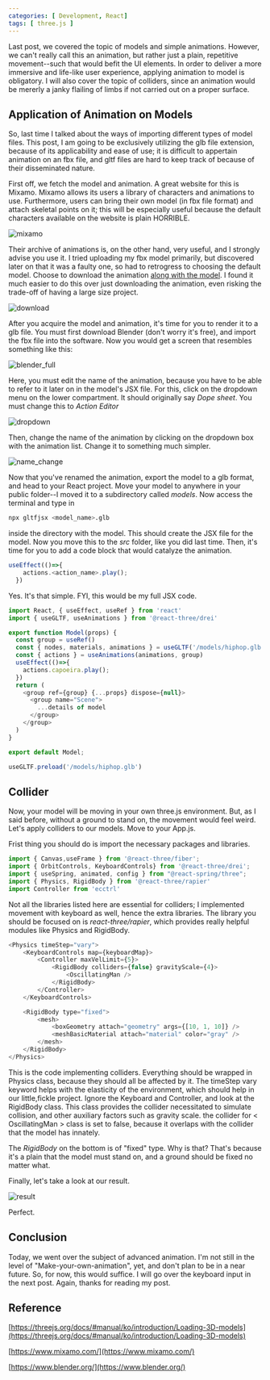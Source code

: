 ```yaml
---
categories: [ Development, React]
tags: [ three.js ] 
---
```


Last post, we covered the topic of models and simple animations. However, we can't really call this an animation, but rather just a plain, repetitive movement--such that would befit the UI elements. In order to deliver a more immersive and life-like user experience, applying animation to model is obligatory. I will also cover the topic of colliders, since an animation would be mererly a janky flailing of limbs if not carried out on a proper surface.

## Application of Animation on Models

So, last time I talked about the ways of importing different types of model files. This post, I am going to be exclusively utilizing the glb file extension, because of its applicability and ease of use; it is difficult to appertain animation on an fbx file, and gltf files are hard to keep track of because of their disseminated nature.

First off, we fetch the model and animation. A great website for this is Mixamo. Mixamo allows its users a library of characters and animations to use. Furthermore, users can bring their own model (in fbx file format) and attach skeletal points on it; this will be especially useful because the default characters available on the website is plain HORRIBLE. 

![mixamo](https://github.com/govltjsdnd24/govltjsdnd24.github.io/assets/38126462/93f985c7-4917-485a-ba9d-5dae417d3173)

Their archive of animations is, on the other hand, very useful, and I strongly advise you use it. I tried uploading my fbx model primarily, but discovered later on that it was a faulty one, so had to retrogress to choosing the default model. Choose to download the animation <u>along with the model</u>. I found it much easier to do this over just downloading the animation, even risking the trade-off of having a large size project.

![download](https://github.com/govltjsdnd24/govltjsdnd24.github.io/assets/38126462/cec47567-3bcb-4312-98eb-ac6840f63d39)

After you acquire the model and animation, it's time for you to render it to a glb file. You must first download Blender (don't worry it's free), and import the fbx file into the software. Now you would get a screen that resembles something like this:

![blender_full](https://github.com/govltjsdnd24/govltjsdnd24.github.io/assets/38126462/89ba81d6-6e05-4974-82ca-7bd96dff89a1)

Here, you must edit the name of the animation, because you have to be able to refer to it later on in the model's JSX file. For this, click on the dropdown menu on the lower compartment. It should originally say <i>Dope sheet</i>. You must change this to <i>Action Editor</i>

![dropdown](https://github.com/govltjsdnd24/govltjsdnd24.github.io/assets/38126462/b09abf03-bfd3-4aac-b8e2-6ac5c4a0c2fe)

Then, change the name of the animation by clicking on the dropdown box with the animation list. Change it to something much simpler.

![name_change](https://github.com/govltjsdnd24/govltjsdnd24.github.io/assets/38126462/09814136-5610-46a4-bb49-72cee368e95f)

Now that you've renamed the animation, export the model to a glb format, and head to your React project. Move your model to anywhere in your public folder--I moved it to a subdirectory called <i>models</i>. Now access the terminal and type in
```bash
npx gltfjsx <model_name>.glb
```
inside the directory with the model. This should create the JSX file for the model. Now you move this to the <i>src</i> folder, like you did last time. Then, it's time for you to add a code block that would catalyze the animation.

```javascript
useEffect(()=>{
    actions.<action_name>.play();
  })
```
Yes. It's that simple. FYI, this would be my full JSX code.

```javascript
import React, { useEffect, useRef } from 'react'
import { useGLTF, useAnimations } from '@react-three/drei'

export function Model(props) {
  const group = useRef()
  const { nodes, materials, animations } = useGLTF('/models/hiphop.glb')
  const { actions } = useAnimations(animations, group)
  useEffect(()=>{
    actions.capoeira.play();
  })
  return (
    <group ref={group} {...props} dispose={null}>
      <group name="Scene">
        ...details of model
      </group>
    </group>
  )
}

export default Model;

useGLTF.preload('/models/hiphop.glb')
```

## Collider
Now, your model will be moving in your own three.js environment. But, as I said before, without a ground to stand on, the movement would feel weird. Let's apply colliders to our models. Move to your App.js.

Frist thing you should do is import the necessary packages and libraries.
```javascript
import { Canvas,useFrame } from '@react-three/fiber';
import { OrbitControls, KeyboardControls} from '@react-three/drei';
import { useSpring, animated, config } from "@react-spring/three";
import { Physics, RigidBody } from '@react-three/rapier'
import Controller from 'ecctrl'
```

Not all the libraries listed here are essential for colliders; I implemented movement with keyboard as well, hence the extra libraries. The library you should be focused on is <i>react-three/rapier</i>, which provides really helpful modules like Physics and RigidBody.

```javascript 
<Physics timeStep="vary">
    <KeyboardControls map={keyboardMap}>
        <Controller maxVelLimit={5}>
            <RigidBody colliders={false} gravityScale={4}>
                <OscillatingMan /> 
            </RigidBody>
        </Controller>
    </KeyboardControls>

    <RigidBody type="fixed">
        <mesh>
            <boxGeometry attach="geometry" args={[10, 1, 10]} />
            <meshBasicMaterial attach="material" color="gray" />
        </mesh>
    </RigidBody>
</Physics>
```
This is the code implementing colliders. Everything should be wrapped in Physics class, because they should all be affected by it. The timeStep vary keyword helps with the elasticity of the environment, which should help in our little,fickle project. Ignore the Keyboard and Controller, and look at the RigidBody class. This class provides the collider necessitated to simulate collision, and other auxiliary factors such as gravity scale. the collider for < OscillatingMan > class is set to false, because it overlaps with the collider that the model has innately.

The <i>RigidBody</i> on the bottom is of "fixed" type. Why is that? That's because it's a plain that the model must stand on, and a ground should be fixed no matter what.

Finally, let's take a look at our result.

![result](https://github.com/govltjsdnd24/govltjsdnd24.github.io/assets/38126462/0a0e15d8-4d47-4376-9108-257213d6e533)

Perfect.

## Conclusion 
Today, we went over the subject of advanced animation. I'm not still in the level of "Make-your-own-animation", yet, and don't plan to be in a near future. So, for now, this would suffice. I will go over the keyboard input in the next post. Again, thanks for reading my post.

## Reference
[https://threejs.org/docs/#manual/ko/introduction/Loading-3D-models](https://threejs.org/docs/#manual/ko/introduction/Loading-3D-models)

[https://www.mixamo.com/](https://www.mixamo.com/)

[https://www.blender.org/](https://www.blender.org/)





